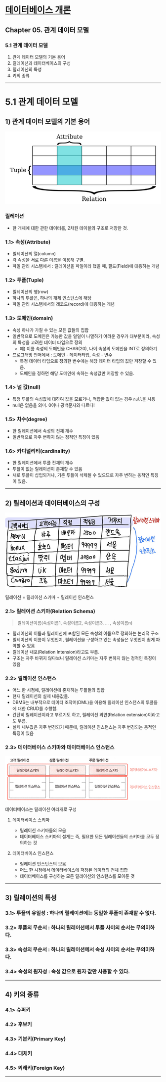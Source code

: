 
# <a href = "../README.md" target="_blank">데이터베이스 개론</a>
## Chapter 05. 관계 데이터 모델
### 5.1 관계 데이터 모델
1) 관계 데이터 모델의 기본 용어
2) 릴레이션과 데이터베이스의 구성
3) 릴레이션의 특성
4) 키의 종류

---

# 5.1 관계 데이터 모델

## 1) 관계 데이터 모델의 기본 용어

![Relation.jpg](img/Relation.jpg)

### 릴레이션
- 한 개체에 대한 관한 데이터를, 2차원 테이블의 구조로 저장한 것.

### 1.1> 속성(Attribute)
- 릴레이션의 열(column)
- 각 속성을 서로 다른 이름을 이용해 구별.
- 파일 관리 시스템에서 : 릴레이션을 파일이라 했을 때, 필드(Field)에 대응하는 개념

### 1.2> 투플(Tuple)
- 릴레이션의 행(row)
- 하나의 투플은, 하나의 개체 인스턴스에 해당
- 파일 관리 시스템에서의 레코드(record)에 대응하는 개념

### 1.3> 도메인(domain)
- 속성 하나가 가질 수 있는 모든 값들의 집합
- 일반적으로 도메인은 가능한 값을 일일이 나열하기 어려운 경우가 대부분이라, 속성의 특성을 고려한 데이터 타입으로 정의
  - 예) 이름 속성의 도메인을 CHAR(20), 나이 속성의 도메인을 INT로 정의하기
- 프로그래밍 언어에서 : 도메인 - 데이터타입, 속성 - 변수
  - 특정 데이터 타입으로 정의한 변수에는 해당 데이터 타입의 값만 저장할 수 있음.
  - 도메인을 정하면 해당 도메인에 속하는 속성값만 저장할 수 있음.

### 1.4> 널 값(null)
- 특정 투플의 속성값에 대하여 값을 모르거나, 적합한 값이 없는 경우 `null`을 사용
- null은 없음을 의미. 0이나 공백문자와 다르다!

### 1.5> 차수(degree)
- 한 릴레이션에서 속성의 전체 개수
- 일반적으로 자주 변하지 않는 정적인 특징이 있음

### 1.6> 카디널리티(cardinality)
- 한 릴레이션에서 투플 전체의 개수
- 투플이 없는 릴레이션이 존재할 수 있음
- 새로 투플이 삽입되거나, 기존 투플이 삭제될 수 있으므로 자주 변하는 동적인 특징이 있음.

---

## 2) 릴레이션과 데이터베이스의 구성

![Relation_Schema_And_Instance.jpg](img/Relation_Schema_And_Instance.jpg)

릴레이션 = 릴레이션 스키마 + 릴레이션 인스턴스

### 2.1> 릴레이션 스키마(Relation Schema)
> 릴레이션이름(속성이름1, 속성이름2, 속성이름3, ... , 속성이름n) 
- 릴레이션의 이름과 릴레이션에 포함된 모든 속성의 이름으로 정의하는 논리적 구조
- 릴레이션의 이름이 무엇인지, 릴레이션을 구성하고 있는 속성들은 무엇인지 쉽게 파악할 수 있음
- 릴레이션 내포(Relation Intension)라고도 부름.
- 구조는 자주 바뀌지 않다보니 릴레이션 스키마는 자주 변하지 않는 정적인 특징이 있음

### 2.2> 릴레이션 인스턴스
- 어느 한 시점에, 릴레이션에 존재하는 투플들의 집합
- 현재 릴레이션의 실제 내용값들.
- DBMS는 내부적으로 데이터 조작어(DML)을 이용해 릴레이션 인스턴스의 투플들에 대한 CRUD를 수행함.
- 간단히 릴레이션이라고 부르기도 하고, 릴레이션 외연(Relation extension)이라고도 부름.
- 실제 내부값은 자주 변경되기 때문에, 릴레이션 인스턴스는 자주 변경되는 동적인 특징이 있음


### 2.3> 데이터베이스 스키마와 데이터베이스 인스턴스

![DataBase_Schema_And_Instance.jpg](img/DataBase_Schema_And_Instance.jpg)

데이터베이스는 릴레이션 여러개로 구성
1. 데이터베이스 스키마
   - 릴레이션 스키마들의 모음
   - 데이터베이스 스키마의 설계는 즉, 필요한 모든 릴레이션들의 스키마를 모두 정의하는 것

2. 데이터베이스 인스턴스
   - 릴레이션 인스턴스의 모음
   - 어느 한 시점에서 데이터베이스에 저장된 데이터의 전체 집합
   - 데이터베이스를 구성하는 모든 릴레이션의 인스턴스를 모아둔 것

---

## 3) 릴레이션의 특성

### 3.1> 투플의 유일성 : 하나의 릴레이션에는 동일한 투플이 존재할 수 없다.
### 3.2> 투플의 무순서 : 하나의 릴레이션에서 투플 사이의 순서는 무의미하다.
### 3.3> 속성의 무순서 : 하나의 릴레이션에서 속성 사이의 순서는 무의미하다.
### 3.4> 속성의 원자성 : 속성 값으로 원자 값만 사용할 수 있다.

---

## 4) 키의 종류

### 4.1> 슈퍼키
### 4.2> 후보키
### 4.3> 기본키(Primary Key)
### 4.4> 대체키
### 4.5> 외래키(Foreign Key)

---